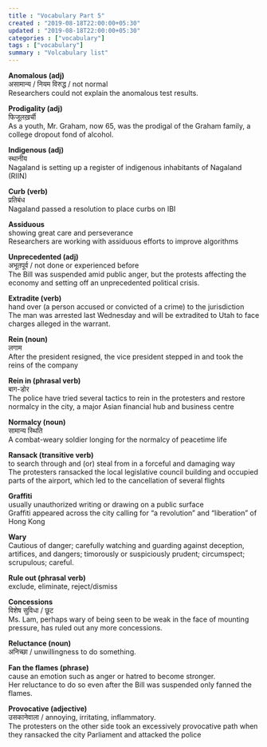 ```yaml
---
title : "Vocabulary Part 5"
created : "2019-08-18T22:00:00+05:30"
updated : "2019-08-18T22:00:00+05:30"
categories : ["vocabulary"]
tags : ["vocabulary"]
summary : "Volcabulary list"
---
```


**Anomalous (adj)**  
असामान्य / नियम विरुद्ध / not normal  
Researchers could not explain the anomalous test results.


**Prodigality (adj)**  
फिजूलख़र्ची  
As a youth, Mr. Graham, now 65, was the prodigal of the Graham family, a college dropout fond of alcohol.

**Indigenous (adj)**  
स्थानीय  
Nagaland is setting up a register of indigenous inhabitants of Nagaland (RIIN)


**Curb (verb)**  
प्रतिबंध  
Nagaland passed a resolution to place curbs on IBI


**Assiduous**  
showing great care and perseverance  
Researchers are working with assiduous efforts to improve algorithms


**Unprecedented (adj)**  
अभूतपूर्व / not done or experienced before  
The Bill was suspended amid public anger, but the protests affecting the economy and setting off an unprecedented political crisis.


**Extradite (verb)**  
hand over (a person accused or convicted of a crime) to the jurisdiction  
The man was arrested last Wednesday and will be extradited to Utah to face charges alleged in the warrant.


**Rein (noun)**  
लगाम  
After the president resigned, the vice president stepped in and took the reins of the company

 
**Rein in (phrasal verb)**  
बाग-डोर  
The police have tried several tactics to rein in the protesters and restore normalcy in the city, a major Asian financial hub and business centre


**Normalcy (noun)**  
सामान्य स्थिति  
A combat-weary soldier longing for the normalcy of peacetime life


**Ransack (transitive verb)**  
to search through and (or) steal from in a forceful and damaging way  
The protesters ransacked the local legislative council building and occupied parts of the airport, which led to the cancellation of several flights


**Graffiti**  
usually unauthorized writing or drawing on a public surface  
Graffiti appeared across the city calling for “a revolution” and “liberation” of Hong Kong


**Wary**  
Cautious of danger; carefully watching and guarding against deception, artifices, and dangers; timorously or suspiciously prudent; circumspect; scrupulous; careful.

**Rule out (phrasal verb)**  
exclude, eliminate, reject/dismiss

**Concessions**  
विशेष सुविधा / छूट  
Ms. Lam, perhaps wary of being seen to be weak in the face of mounting pressure, has ruled out any more concessions.


**Reluctance (noun)**  
अनिच्छा / unwillingness to do something.

**Fan the flames (phrase)**  
cause an emotion such as anger or hatred to become stronger.  
Her reluctance to do so even after the Bill was suspended only fanned the flames.


**Provocative (adjective)**  
उसकानेवाला / annoying, irritating, inflammatory.  
The protesters on the other side took an excessively provocative path when they ransacked the city Parliament and attacked the police